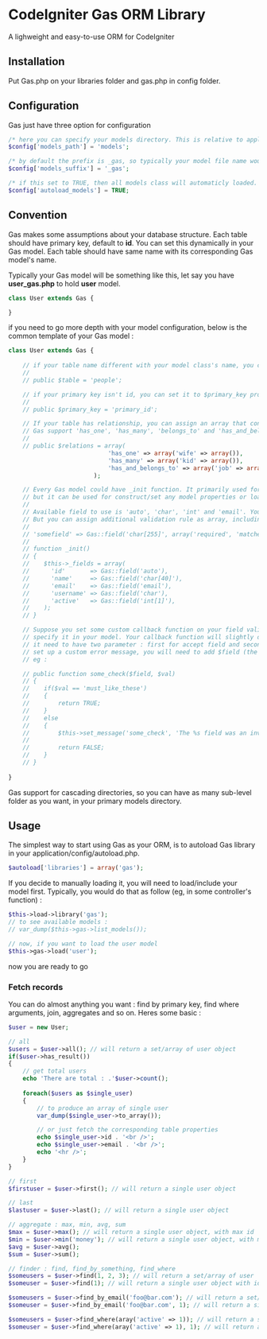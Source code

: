 # CodeIgniter Gas ORM Library

A lighweight and easy-to-use ORM for CodeIgniter

## Installation
Put Gas.php on your libraries folder and gas.php in config folder. 

## Configuration
Gas just have three option for configuration

```php
/* here you can specify your models directory. This is relative to application folder */
$config['models_path'] = 'models';

/* by default the prefix is _gas, so typically your model file name would be something like foo_gas.php */
$config['models_suffix'] = '_gas';

/* if this set to TRUE, then all models class will automaticly loaded. If this set to FALSE, you need to manually load each model you want to use, using $this->gas->load('foo', 'bar', 'and_so_on') */
$config['autoload_models'] = TRUE;
```

## Convention
Gas makes some assumptions about your database structure. Each table should have primary key, default to **id**. You can set this dynamically in your Gas model. Each table should have same name with its corresponding Gas model's name.

Typically your Gas model will be something like this, let say you have **user_gas.php** to hold **user** model.

```php
class User extends Gas {

}
```

if you need to go more depth with your model configuration, below is the common template of your Gas model :

```php
class User extends Gas {
    
    // if your table name different with your model class's name, you can set it to $table properties, eg :
    //
    // public $table = 'people';

    // if your primary key isn't id, you can set it to $primary_key properties, eg :
    //
    // public $primary_key = 'primary_id';

    // If your table has relationship, you can assign an array that contain its corresponding model
    // Gas support 'has_one', 'has_many', 'belongs_to' and 'has_and_belongs_to', eg :
    //
    // public $relations = array(
                            'has_one' => array('wife' => array()),
                            'has_many' => array('kid' => array()),
                            'has_and_belongs_to' => array('job' => array()),
                        );

    // Every Gas model could have _init function. It primarily used for set up a table's fields validation
    // but it can be used for construct/set any model properties or loading common resources.
    //
    // Available field to use is 'auto', 'char', 'int' and 'email'. You can add max length rule directly using [n].
    // But you can assign additional validation rule as array, including your own callback to second parameter, eg :
    //
    // 'somefield' => Gas::field('char[255]', array('required', 'matches', 'callback_some_check')),
    //
    // function _init()
    // {
    //    $this->_fields = array(
    //      'id'       => Gas::field('auto'),
    //      'name'     => Gas::field('char[40]'),
    //      'email'    => Gas::field('email'),
    //      'username' => Gas::field('char'),
    //      'active'   => Gas::field('int[1]'),
    //    );
    // }

    // Suppose you set some custom callback function on your field validation rule, now you will need to
    // specify it in your model. Your callback function will slightly different with normal CI callback function, 
    // it need to have two parameter : first for accept field and second for accept value. If you want to
    // set up a custom error message, you will need to add $field (the first parameter variable) as third parameter,
    // eg :

    // public function some_check($field, $val)
    // {
    //    if($val == 'must_like_these')
    //    {
    //        return TRUE;
    //    }
    //    else
    //    {
    //        $this->set_message('some_check', 'The %s field was an invalid autoincrement field.', $field);
    //  
    //        return FALSE;
    //    }
    // }
    
}
```

Gas support for cascading directories, so you can have as many sub-level folder as you want, in your primary models directory.

## Usage
The simplest way to start using Gas as your ORM, is to autoload Gas library in your application/config/autoload.php. 

```php
$autoload['libraries'] = array('gas');
```

If you decide to manually loading it, you will need to load/include your model first. Typically, you would do that as follow (eg, in some controller's function) :

```php
$this->load->library('gas');
// to see available models :
// var_dump($this->gas->list_models());

// now, if you want to load the user model
$this->gas->load('user');
```

now you are ready to go

### Fetch records
You can do almost anything you want : find by primary key, find where arguments, join, aggregates and so on. Heres some basic :

```php
$user = new User;

// all
$users = $user->all(); // will return a set/array of user object
if($user->has_result())
{
    // get total users
    echo 'There are total : .'$user->count();
    
    foreach($users as $single_user)
    {
        // to produce an array of single user
        var_dump($single_user->to_array());

        // or just fetch the corresponding table properties
        echo $single_user->id . '<br />';
        echo $single_user->email . '<br />';
        echo '<hr />';
    }
}

// first
$firstuser = $user->first(); // will return a single user object

// last
$lastuser = $user->last(); // will return a single user object

// aggregate : max, min, avg, sum
$max = $user->max(); // will return a single user object, with max id
$min = $user->min('money'); // will return a single user object, with min money
$avg = $user->avg();
$sum = $user->sum();

// finder : find, find_by_something, find_where
$someusers = $user->find(1, 2, 3); // will return a set/array of user
$someuser = $user->find(1); // will return a single user object with id = 1

$someusers = $user->find_by_email('foo@bar.com'); // will return a set/array of user object
$someuser = $user->find_by_email('foo@bar.com', 1); // will return a single match of user object

$someusers = $user->find_where(aray('active' => 1)); // will return a set/array of user object
$someuser = $user->find_where(aray('active' => 1), 1); // will return a single match of user object
```

